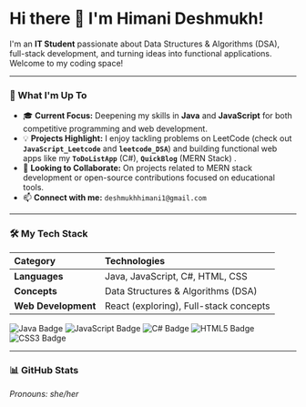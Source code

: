 # Hi there 👋 I'm Himani Deshmukh!

I'm an **IT Student** passionate about Data Structures & Algorithms (DSA), full-stack development, and turning ideas into functional applications. Welcome to my coding space!

---

### 🚀 What I'm Up To
* 🎓 **Current Focus:** Deepening my skills in **Java** and **JavaScript** for both competitive programming and web development.
* 💡 **Projects Highlight:** I enjoy tackling problems on LeetCode (check out **`JavaScript_Leetcode`** and **`leetcode_DSA`**) and building functional web apps like my **`ToDoListApp`** (C\#), **`QuickBlog`** (MERN Stack) .
* 🤝 **Looking to Collaborate:** On projects related to MERN stack development or open-source contributions focused on educational tools.
* 📫 **Connect with me:** `deshmukhhimani1@gmail.com`

---

### 🛠️ My Tech Stack

| Category | Technologies |
| :--- | :--- |
| **Languages** | Java, JavaScript, C\#, HTML, CSS |
| **Concepts** | Data Structures & Algorithms (DSA) |
| **Web Development** | React (exploring), Full-stack concepts |

<p align="left">
    <img src="https://img.shields.io/badge/Java-007396?style=for-the-badge&logo=java&logoColor=white" alt="Java Badge"/>
    <img src="https://img.shields.io/badge/JavaScript-F7DF1E?style=for-the-badge&logo=javascript&logoColor=black" alt="JavaScript Badge"/>
    <img src="https://img.shields.io/badge/C%23-239120?style=for-the-badge&logo=c-sharp&logoColor=white" alt="C# Badge"/>
    <img src="https://img.shields.io/badge/HTML5-E34F26?style=for-the-badge&logo=html5&logoColor=white" alt="HTML5 Badge"/>
    <img src="https://img.shields.io/badge/CSS3-1572B6?style=for-the-badge&logo=css3&logoColor=white" alt="CSS3 Badge"/>
</p>

---

### 📊 GitHub Stats

*Pronouns: she/her*
